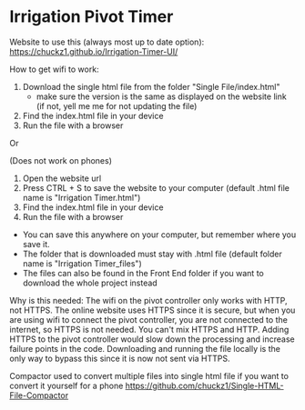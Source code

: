 # Irrigation Pivot Timer

Website to use this (always most up to date option):
https://chuckz1.github.io/Irrigation-Timer-UI/

How to get wifi to work:
1. Download the single html file from the folder "Single File/index.html"
	- make sure the version is the same as displayed on the website link (if not, yell me me for not updating the file)
2. Find the index.html file in your device
3. Run the file with a browser

Or

(Does not work on phones)
1. Open the website url
2. Press CTRL + S to save the website to your computer (default .html file name is "Irrigation Timer.html")
3. Find the index.html file in your device
4. Run the file with a browser

- You can save this anywhere on your computer, but remember where you save it.
- The folder that is downloaded must stay with .html file (default folder name is "Irrigation Timer_files")
- The files can also be found in the Front End folder if you want to download the whole project instead

Why is this needed:
The wifi on the pivot controller only works with HTTP, not HTTPS. The online website uses HTTPS since it is secure, but when you are using wifi to connect the pivot controller, you are not connected to the internet, so HTTPS is not needed. You can't mix HTTPS and HTTP. Adding HTTPS to the pivot controller would slow down the processing and increase failure points in the code. Downloading and running the file locally is the only way to bypass this since it is now not sent via HTTPS.

Compactor used to convert multiple files into single html file if you want to convert it yourself for a phone
https://github.com/chuckz1/Single-HTML-File-Compactor
